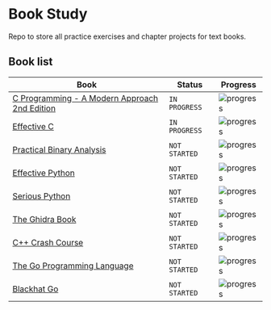 # Book Study
Repo to store all practice exercises and chapter projects for text books.

## Book list

Book | Status | Progress
--- | --- | ---
[C Programming - A Modern Approach 2nd Edition](http://a.co/6p0NuUL) | `IN PROGRESS` | ![progress](https://progress-bar.dev/25/ "progress")
[Effective C](https://nostarch.com/Effective_C) | `IN PROGRESS` | ![progress](https://progress-bar.dev/9/ "progress")
[Practical Binary Analysis](https://nostarch.com/binaryanalysis) | `NOT STARTED` | ![progress](https://progress-bar.dev/0/ "progress")
[Effective Python](https://nostarch.com/binaryanalysis) | `NOT STARTED` | ![progress](https://progress-bar.dev/0/ "progress")
[Serious Python](https://nostarch.com/seriouspython) | `NOT STARTED` | ![progress](https://progress-bar.dev/0/ "progress")
[The Ghidra Book](https://nostarch.com/GhidraBook) | `NOT STARTED` | ![progress](https://progress-bar.dev/0/ "progress")
[C++ Crash Course](https://nostarch.com/cppcrashcourse) | `NOT STARTED` | ![progress](https://progress-bar.dev/0/ "progress")
[The Go Programming Language](https://smile.amazon.com/Programming-Language-Addison-Wesley-Professional-Computing/dp/0134190440?sa-no-redirect=1) | `NOT STARTED` | ![progress](https://progress-bar.dev/0/ "progress")
[Blackhat Go](https://nostarch.com/blackhatgo) | `NOT STARTED` | ![progress](https://progress-bar.dev/0/ "progress")
